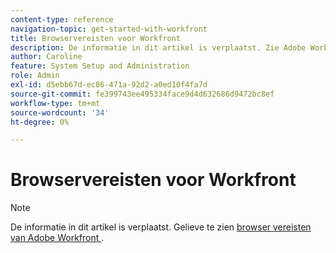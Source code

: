 ```yaml
---
content-type: reference
navigation-topic: get-started-with-workfront
title: Browservereisten voor Workfront
description: De informatie in dit artikel is verplaatst. Zie Adobe Workfront-browservereisten.
author: Caroline
feature: System Setup and Administration
role: Admin
exl-id: d5ebb67d-ec86-471a-92d2-a0ed10f4fa7d
source-git-commit: fe399743ee495334face9d4d632686d9472bc8ef
workflow-type: tm+mt
source-wordcount: '34'
ht-degree: 0%

---
```


# Browservereisten voor Workfront

>[!NOTE]
>
>De informatie in dit artikel is verplaatst. Gelieve te zien [ browser vereisten van Adobe Workfront ](../../workfront-basics/workfront-browser-requirements.md).
